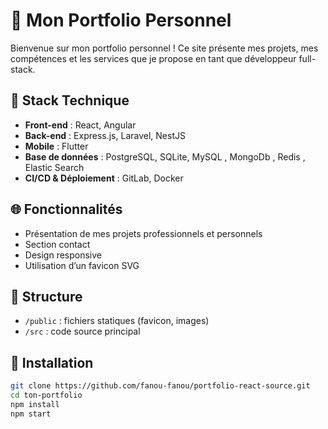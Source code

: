 # 💼 Mon Portfolio Personnel

Bienvenue sur mon portfolio personnel ! Ce site présente mes projets, mes compétences et les services que je propose en tant que développeur full-stack.

## 🚀 Stack Technique

- **Front-end** : React, Angular
- **Back-end** : Express.js, Laravel, NestJS
- **Mobile** : Flutter
- **Base de données** : PostgreSQL, SQLite, MySQL , MongoDb , Redis , Elastic Search
- **CI/CD & Déploiement** : GitLab, Docker

## 🌐 Fonctionnalités

- Présentation de mes projets professionnels et personnels
- Section contact
- Design responsive
- Utilisation d’un favicon SVG

## 📁 Structure

- `/public` : fichiers statiques (favicon, images)
- `/src` : code source principal

## 🔧 Installation

```bash
git clone https://github.com/fanou-fanou/portfolio-react-source.git
cd ton-portfolio
npm install
npm start
